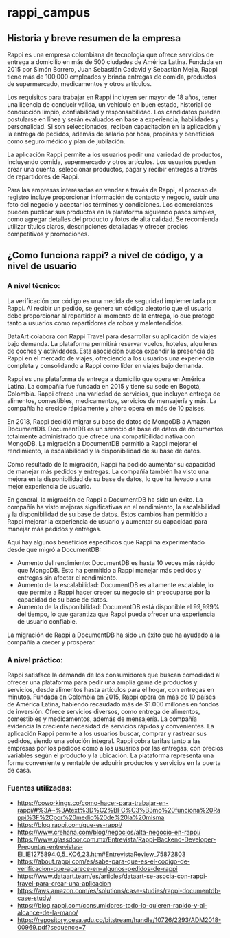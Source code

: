 # rappi_campus

## Historia y breve resumen de la empresa

Rappi es una empresa colombiana de tecnología que ofrece servicios de entrega a domicilio en más de 500 ciudades de América Latina. Fundada en 2015 por Simón Borrero, Juan Sebastián Cadavid y Sebastián Mejía, Rappi tiene más de 100,000 empleados y brinda entregas de comida, productos de supermercado, medicamentos y otros artículos.

Los requisitos para trabajar en Rappi incluyen ser mayor de 18 años, tener una licencia de conducir válida, un vehículo en buen estado, historial de conducción limpio, confiabilidad y responsabilidad. Los candidatos pueden postularse en línea y serán evaluados en base a experiencia, habilidades y personalidad. Si son seleccionados, reciben capacitación en la aplicación y la entrega de pedidos, además de salario por hora, propinas y beneficios como seguro médico y plan de jubilación.

La aplicación Rappi permite a los usuarios pedir una variedad de productos, incluyendo comida, supermercado y otros artículos. Los usuarios pueden crear una cuenta, seleccionar productos, pagar y recibir entregas a través de repartidores de Rappi.

Para las empresas interesadas en vender a través de Rappi, el proceso de registro incluye proporcionar información de contacto y negocio, subir una foto del negocio y aceptar los términos y condiciones. Los comerciantes pueden publicar sus productos en la plataforma siguiendo pasos simples, como agregar detalles del producto y fotos de alta calidad. Se recomienda utilizar títulos claros, descripciones detalladas y ofrecer precios competitivos y promociones.

## ¿Como funciona rappi? a nivel de código, y a nivel de usuario

### A nivel técnico:

La verificación por código es una medida de seguridad implementada por Rappi. Al recibir un pedido, se genera un código aleatorio que el usuario debe proporcionar al repartidor al momento de la entrega, lo que protege tanto a usuarios como repartidores de robos y malentendidos.

DataArt colabora con Rappi Travel para desarrollar su aplicación de viajes bajo demanda. La plataforma permitirá reservar vuelos, hoteles, alquileres de coches y actividades. Esta asociación busca expandir la presencia de Rappi en el mercado de viajes, ofreciendo a los usuarios una experiencia completa y consolidando a Rappi como líder en viajes bajo demanda.

Rappi es una plataforma de entrega a domicilio que opera en América Latina. La compañía fue fundada en 2015 y tiene su sede en Bogotá, Colombia. Rappi ofrece una variedad de servicios, que incluyen entrega de alimentos, comestibles, medicamentos, servicios de mensajería y más. La compañía ha crecido rápidamente y ahora opera en más de 10 países.

En 2018, Rappi decidió migrar su base de datos de MongoDB a Amazon DocumentDB. DocumentDB es un servicio de base de datos de documentos totalmente administrado que ofrece una compatibilidad nativa con MongoDB. La migración a DocumentDB permitió a Rappi mejorar el rendimiento, la escalabilidad y la disponibilidad de su base de datos.

Como resultado de la migración, Rappi ha podido aumentar su capacidad de manejar más pedidos y entregas. La compañía también ha visto una mejora en la disponibilidad de su base de datos, lo que ha llevado a una mejor experiencia de usuario.

En general, la migración de Rappi a DocumentDB ha sido un éxito. La compañía ha visto mejoras significativas en el rendimiento, la escalabilidad y la disponibilidad de su base de datos. Estos cambios han permitido a Rappi mejorar la experiencia de usuario y aumentar su capacidad para manejar más pedidos y entregas.

Aquí hay algunos beneficios específicos que Rappi ha experimentado desde que migró a DocumentDB:

- Aumento del rendimiento: DocumentDB es hasta 10 veces más rápido que MongoDB. Esto ha permitido a Rappi manejar más pedidos y entregas sin afectar el rendimiento.
- Aumento de la escalabilidad: DocumentDB es altamente escalable, lo que permite a Rappi hacer crecer su negocio sin preocuparse por la capacidad de su base de datos.
- Aumento de la disponibilidad: DocumentDB está disponible el 99,999% del tiempo, lo que garantiza que Rappi pueda ofrecer una experiencia de usuario confiable.

La migración de Rappi a DocumentDB ha sido un éxito que ha ayudado a la compañía a crecer y prosperar.



### A nivel práctico:

Rappi satisface la demanda de los consumidores que buscan comodidad al ofrecer una plataforma para pedir una amplia gama de productos y servicios, desde alimentos hasta artículos para el hogar, con entregas en minutos. Fundada en Colombia en 2015, Rappi opera en más de 10 países de América Latina, habiendo recaudado más de $1.000 millones en fondos de inversión. Ofrece servicios diversos, como entrega de alimentos, comestibles y medicamentos, además de mensajería. La compañía evidencia la creciente necesidad de servicios rápidos y convenientes. La aplicación Rappi permite a los usuarios buscar, comprar y rastrear sus pedidos, siendo una solución integral. Rappi cobra tarifas tanto a las empresas por los pedidos como a los usuarios por las entregas, con precios variables según el producto y la ubicación. La plataforma representa una forma conveniente y rentable de adquirir productos y servicios en la puerta de casa.

### Fuentes utilizadas:

- https://coworkings.co/como-hacer-para-trabajar-en-rappi/#%3A~%3Atext%3D%C2%BFC%C3%B3mo%20funciona%20Rappi%3F%2Cpor%20medio%20de%20la%20misma
- https://blog.rappi.com/que-es-rappi/ 
- https://www.crehana.com/blog/negocios/alta-negocio-en-rappi/
- https://www.glassdoor.com.mx/Entrevista/Rappi-Backend-Developer-Preguntas-entrevistas-EI_IE1275894.0,5_KO6,23.htm#EntrevistaReview_75872803
- https://about.rappi.com/es/sabe-para-que-es-el-codigo-de-verificacion-que-aparece-en-algunos-pedidos-de-rappi 
- https://www.dataart.team/es/articles/dataart-se-asocia-con-rappi-travel-para-crear-una-aplicacion
- https://aws.amazon.com/es/solutions/case-studies/rappi-documentdb-case-study/ 
- https://blog.rappi.com/consumidores-todo-lo-quieren-rapido-y-al-alcance-de-la-mano/
- https://repository.cesa.edu.co/bitstream/handle/10726/2293/ADM2018-00969.pdf?sequence=7